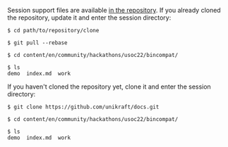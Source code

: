Session support files are available [in the repository](https://github.com/unikraft/docs.git).
If you already cloned the repository, update it and enter the session directory:

```
$ cd path/to/repository/clone

$ git pull --rebase

$ cd content/en/community/hackathons/usoc22/bincompat/

$ ls
demo  index.md  work
```

If you haven't cloned the repository yet, clone it and enter the session directory:

```
$ git clone https://github.com/unikraft/docs.git

$ cd content/en/community/hackathons/usoc22/bincompat/

$ ls
demo  index.md  work
```
